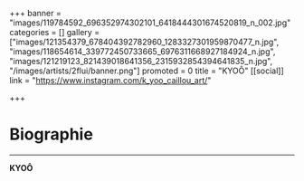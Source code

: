 +++
banner = "images/119784592_696352974302101_6418444301674520819_n_002.jpg"
categories = []
gallery = ["images/121354379_678404392782960_1283327301959870477_n.jpg", "images/118654614_339772450733665_6976311668927184924_n.jpg", "images/121219123_821439018641356_2315932854394641835_n.jpg", "/images/artists/2flui/banner.png"]
promoted = 0
title = "KYOÔ"
[[social]]
link = "https://www.instagram.com/k_yoo_caillou_art/"

+++
# Biographie

***

**KYOÔ**
